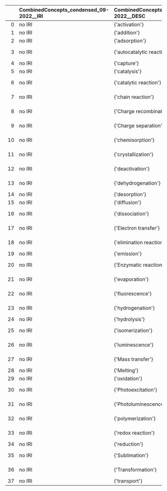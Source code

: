 |    | CombinedConcepts_condensed_09-2022__IRI   | CombinedConcepts_condensed_09-2022__DESC   | REX_IRI                                    | REX_DESC                            |
|---:|:------------------------------------------|:-------------------------------------------|:-------------------------------------------|:------------------------------------|
|  0 | no IRI                                    | {'activation'}                             | http://purl.obolibrary.org/obo/REX_0000221 | {'label': 'activation'}             |
|  1 | no IRI                                    | {'addition'}                               | http://purl.obolibrary.org/obo/REX_0000089 | {'label': 'addition'}               |
|  2 | no IRI                                    | {'adsorption'}                             | http://purl.obolibrary.org/obo/REX_0000198 | {'label': 'adsorption'}             |
|  3 | no IRI                                    | {'autocatalytic reaction'}                 | http://purl.obolibrary.org/obo/REX_0000052 | {'label': 'autocatalytic reaction'} |
|  4 | no IRI                                    | {'capture'}                                | http://purl.obolibrary.org/obo/REX_0000010 | {'label': 'capture'}                |
|  5 | no IRI                                    | {'catalysis'}                              | http://purl.obolibrary.org/obo/REX_0000078 | {'label': 'catalysis'}              |
|  6 | no IRI                                    | {'catalytic reaction'}                     | http://purl.obolibrary.org/obo/REX_0000051 | {'label': 'catalytic reaction'}     |
|  7 | no IRI                                    | {'chain reaction'}                         | http://purl.obolibrary.org/obo/REX_0000053 | {'label': 'chain reaction'}         |
|  8 | no IRI                                    | {'Charge recombination'}                   | http://purl.obolibrary.org/obo/REX_0000314 | {'label': 'Charge recombination'}   |
|  9 | no IRI                                    | {'Charge separation'}                      | http://purl.obolibrary.org/obo/REX_0000313 | {'label': 'Charge separation'}      |
| 10 | no IRI                                    | {'chemisorption'}                          | http://purl.obolibrary.org/obo/REX_0000208 | {'label': 'chemisorption'}          |
| 11 | no IRI                                    | {'crystallization'}                        | http://purl.obolibrary.org/obo/REX_0000179 | {'label': 'crystallization'}        |
| 12 | no IRI                                    | {'deactivation'}                           | http://purl.obolibrary.org/obo/REX_0000301 | {'label': 'deactivation'}           |
| 13 | no IRI                                    | {'dehydrogenation'}                        | http://purl.obolibrary.org/obo/REX_0000448 | {'label': 'dehydrogenation'}        |
| 14 | no IRI                                    | {'desorption'}                             | http://purl.obolibrary.org/obo/REX_0000199 | {'label': 'desorption'}             |
| 15 | no IRI                                    | {'diffusion'}                              | http://purl.obolibrary.org/obo/REX_0000173 | {'label': 'diffusion'}              |
| 16 | no IRI                                    | {'dissociation'}                           | http://purl.obolibrary.org/obo/REX_0000151 | {'label': 'dissociation'}           |
| 17 | no IRI                                    | {'Electron transfer'}                      | http://purl.obolibrary.org/obo/REX_0000028 | {'label': 'Electron transfer'}      |
| 18 | no IRI                                    | {'elimination reaction'}                   | http://purl.obolibrary.org/obo/REX_0000434 | {'label': 'elimination reaction'}   |
| 19 | no IRI                                    | {'emission'}                               | http://purl.obolibrary.org/obo/REX_0000303 | {'label': 'emission'}               |
| 20 | no IRI                                    | {'Enzymatic reaction'}                     | http://purl.obolibrary.org/obo/REX_0000072 | {'label': 'Enzymatic reaction'}     |
| 21 | no IRI                                    | {'evaporation'}                            | http://purl.obolibrary.org/obo/REX_0000178 | {'label': 'evaporation'}            |
| 22 | no IRI                                    | {'fluorescence'}                           | http://purl.obolibrary.org/obo/REX_0000043 | {'label': 'fluorescence'}           |
| 23 | no IRI                                    | {'hydrogenation'}                          | http://purl.obolibrary.org/obo/REX_0000449 | {'label': 'hydrogenation'}          |
| 24 | no IRI                                    | {'hydrolysis'}                             | http://purl.obolibrary.org/obo/REX_0000414 | {'label': 'hydrolysis'}             |
| 25 | no IRI                                    | {'isomerization'}                          | http://purl.obolibrary.org/obo/REX_0000098 | {'label': 'isomerization'}          |
| 26 | no IRI                                    | {'luminescence'}                           | http://purl.obolibrary.org/obo/REX_0000290 | {'label': 'luminescence'}           |
| 27 | no IRI                                    | {'Mass transfer'}                          | http://purl.obolibrary.org/obo/REX_0000337 | {'label': 'Mass transfer'}          |
| 28 | no IRI                                    | {'Melting'}                                | http://purl.obolibrary.org/obo/REX_0000177 | {'label': 'Melting'}                |
| 29 | no IRI                                    | {'oxidation'}                              | http://purl.obolibrary.org/obo/REX_0000445 | {'label': 'oxidation'}              |
| 30 | no IRI                                    | {'Photoexcitation'}                        | http://purl.obolibrary.org/obo/REX_0000027 | {'label': 'Photoexcitation'}        |
| 31 | no IRI                                    | {'Photoluminescence'}                      | http://purl.obolibrary.org/obo/REX_0000038 | {'label': 'Photoluminescence'}      |
| 32 | no IRI                                    | {'polymerization'}                         | http://purl.obolibrary.org/obo/REX_0000251 | {'label': 'polymerization'}         |
| 33 | no IRI                                    | {'redox reaction'}                         | http://purl.obolibrary.org/obo/REX_0000405 | {'label': 'redox reaction'}         |
| 34 | no IRI                                    | {'reduction'}                              | http://purl.obolibrary.org/obo/REX_0000444 | {'label': 'reduction'}              |
| 35 | no IRI                                    | {'Sublimation'}                            | http://purl.obolibrary.org/obo/REX_0000180 | {'label': 'Sublimation'}            |
| 36 | no IRI                                    | {'Transformation'}                         | http://purl.obolibrary.org/obo/REX_0000087 | {'label': 'Transformation'}         |
| 37 | no IRI                                    | {'transport'}                              | http://purl.obolibrary.org/obo/REX_0000458 | {'label': 'transport'}              |